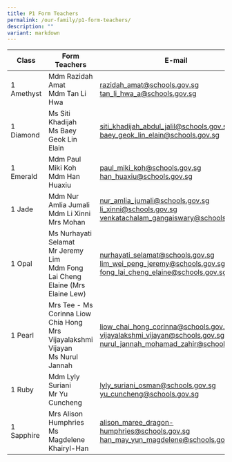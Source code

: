 ```yaml
---
title: P1 Form Teachers
permalink: /our-family/p1-form-teachers/
description: ""
variant: markdown
---
```

| Class | Form Teachers | E-mail |
| -------- | -------- | -------- |
| 1 Amethyst | Mdm Razidah Amat<br>Mdm Tan Li Hwa | razidah_amat@schools.gov.sg<br>tan_li_hwa_a@schools.gov.sg |
|1 Diamond | Ms Siti Khadijah<br>Ms Baey Geok Lin Elain | siti_khadijah_abdul_jalil@schools.gov.sg<br>baey_geok_lin_elain@schools.gov.sg|
|1 Emerald | Mdm Paul Miki Koh<br>Mdm Han Huaxiu | paul_miki_koh@schools.gov.sg<br>han_huaxiu@schools.gov.sg|
|1 Jade | Mdm Nur Amlia Jumali<br>Mdm Li Xinni<br>Mrs Mohan | nur_amlia_jumali@schools.gov.sg<br>li_xinni@schools.gov.sg<br>venkatachalam_gangaiswary@schools.gov.sg |
| 1 Opal | Ms Nurhayati Selamat<br>Mr Jeremy Lim<br>Mdm Fong Lai Cheng Elaine (Mrs Elaine Lew) | nurhayati_selamat@schools.gov.sg<br>lim_wei_peng_jeremy@schools.gov.sg<br>fong_lai_cheng_elaine@schools.gov.sg | 
1 Pearl | Mrs Tee - Ms Corinna Liow Chia Hong<br>Mrs Vijayalakshmi Vijayan<br> Ms Nurul Jannah | liow_chai_hong_corinna@schools.gov.sg<br>vijayalakshmi_vijayan@schools.gov.sg<br>nurul_jannah_mohamad_zahir@schools.gov.sg |
1 Ruby | Mdm Lyly Suriani<br>Mr Yu Cuncheng<br> | lyly_suriani_osman@schools.gov.sg<br>yu_cuncheng@schools.gov.sg |
1 Sapphire | Mrs Alison Humphries<br>Ms Magdelene Khairyl-Han | alison_maree_dragon-humphries@schools.gov.sg<br>han_may_yun_magdelene@schools.gov.sg |

